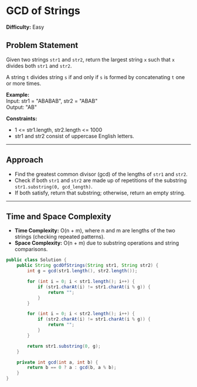 # GCD of Strings

**Difficulty:** Easy

## Problem Statement  
Given two strings `str1` and `str2`, return the largest string `x` such that `x` divides both `str1` and `str2`.

A string `t` divides string `s` if and only if `s` is formed by concatenating `t` one or more times.

**Example:**  
Input: str1 = "ABABAB", str2 = "ABAB"  
Output: "AB"

**Constraints:**  
- 1 <= str1.length, str2.length <= 1000  
- str1 and str2 consist of uppercase English letters.

---

## Approach  
- Find the greatest common divisor (gcd) of the lengths of `str1` and `str2`.  
- Check if both `str1` and `str2` are made up of repetitions of the substring `str1.substring(0, gcd_length)`.  
- If both satisfy, return that substring; otherwise, return an empty string.

---

## Time and Space Complexity  
- **Time Complexity:** O(n + m), where n and m are lengths of the two strings (checking repeated patterns).  
- **Space Complexity:** O(n + m) due to substring operations and string comparisons.

```java
public class Solution {
    public String gcdOfStrings(String str1, String str2) {
        int g = gcd(str1.length(), str2.length());

        for (int i = 0; i < str1.length(); i++) {
            if (str1.charAt(i) != str1.charAt(i % g)) {
                return "";
            }
        }

        for (int i = 0; i < str2.length(); i++) {
            if (str2.charAt(i) != str1.charAt(i % g)) {
                return "";
            }
        }

        return str1.substring(0, g);
    }

    private int gcd(int a, int b) {
        return b == 0 ? a : gcd(b, a % b);
    }
}
```